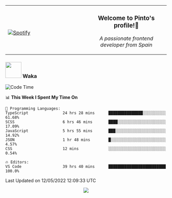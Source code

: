 <table width="100%" align="center"> 
  <tr>
  <td width="50%">
      
&nbsp; <br> [![Spotify](https://novatorem-zeta-rust.vercel.app/api/spotify)](https://open.spotify.com/user/novatorem-zeta-rust)

  </td>
  <td width="50%">
    <h3 align="center">Welcome to Pinto's profile!👋</h3>
    <p align="center"><em>A passionate frontend developer from Spain</em></p>
  </td>
  </table>

### <img src="https://media.giphy.com/media/VgCDAzcKvsR6OM0uWg/giphy.gif" width="50"> Waka

  <!--START_SECTION:waka-->
![Code Time](http://img.shields.io/badge/Code%20Time-355%20hrs%202%20mins-blue)

📊 **This Week I Spent My Time On** 

```text
💬 Programming Languages: 
TypeScript               24 hrs 28 mins      ███████████████░░░░░░░░░░   61.68% 
SCSS                     6 hrs 46 mins       ████░░░░░░░░░░░░░░░░░░░░░   17.09% 
JavaScript               5 hrs 55 mins       ███░░░░░░░░░░░░░░░░░░░░░░   14.92% 
JSON                     1 hr 48 mins        █░░░░░░░░░░░░░░░░░░░░░░░░   4.57% 
CSS                      12 mins             ░░░░░░░░░░░░░░░░░░░░░░░░░   0.54%

🔥 Editors: 
VS Code                  39 hrs 40 mins      █████████████████████████   100.0%

```


 Last Updated on 12/05/2022 12:09:33 UTC
<!--END_SECTION:waka-->

<div align="center">
<img src="https://github-readme-stats-gilt-tau.vercel.app/api/top-langs/?username=pinto-hub&layout=compact&theme=dracula" />
</div>
